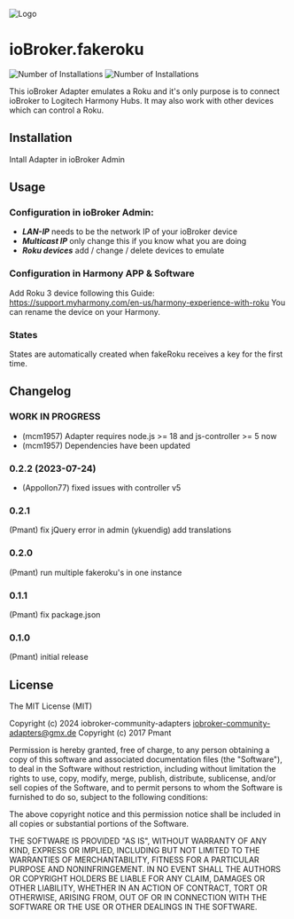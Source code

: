 ![Logo](admin/fakeroku.png)
# ioBroker.fakeroku

![Number of Installations](http://iobroker.live/badges/fakeroku-installed.svg) 
![Number of Installations](http://iobroker.live/badges/fakeroku-stable.svg) 

This ioBroker Adapter emulates a Roku and it's only purpose is to connect ioBroker to Logitech Harmony Hubs. 
It may also work with other devices which can control a Roku.

## Installation
Intall Adapter in ioBroker Admin

## Usage

### Configuration in ioBroker Admin:
- ***LAN-IP*** needs to be the network IP of your ioBroker device
- ***Multicast IP*** only change this if you know what you are doing
- ***Roku devices*** add / change / delete devices to emulate

### Configuration in Harmony APP & Software
Add Roku 3 device following this Guide:
https://support.myharmony.com/en-us/harmony-experience-with-roku
You can rename the device on your Harmony.

### States
States are automatically created when fakeRoku receives a key for the first time.

## Changelog
<!--
	Placeholder for the next version (at the beginning of the line):
	### __WORK IN PROGRESS__
-->
### __WORK IN PROGRESS__
* (mcm1957) Adapter requires node.js >= 18 and js-controller >= 5 now
* (mcm1957) Dependencies have been updated

### 0.2.2 (2023-07-24)
* (Appollon77) fixed issues with controller v5

### 0.2.1
  (Pmant) fix jQuery error in admin
  (ykuendig) add translations

### 0.2.0
  (Pmant) run multiple fakeroku's in one instance

### 0.1.1
  (Pmant) fix package.json

### 0.1.0
  (Pmant) initial release

## License
The MIT License (MIT)

Copyright (c) 2024 iobroker-community-adapters <iobroker-community-adapters@gmx.de>
Copyright (c) 2017 Pmant

Permission is hereby granted, free of charge, to any person obtaining a copy
of this software and associated documentation files (the "Software"), to deal
in the Software without restriction, including without limitation the rights
to use, copy, modify, merge, publish, distribute, sublicense, and/or sell
copies of the Software, and to permit persons to whom the Software is
furnished to do so, subject to the following conditions:

The above copyright notice and this permission notice shall be included in
all copies or substantial portions of the Software.

THE SOFTWARE IS PROVIDED "AS IS", WITHOUT WARRANTY OF ANY KIND, EXPRESS OR
IMPLIED, INCLUDING BUT NOT LIMITED TO THE WARRANTIES OF MERCHANTABILITY,
FITNESS FOR A PARTICULAR PURPOSE AND NONINFRINGEMENT. IN NO EVENT SHALL THE
AUTHORS OR COPYRIGHT HOLDERS BE LIABLE FOR ANY CLAIM, DAMAGES OR OTHER
LIABILITY, WHETHER IN AN ACTION OF CONTRACT, TORT OR OTHERWISE, ARISING FROM,
OUT OF OR IN CONNECTION WITH THE SOFTWARE OR THE USE OR OTHER DEALINGS IN
THE SOFTWARE.
